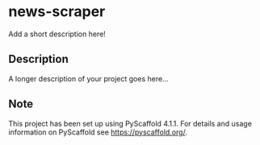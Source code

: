 # news-scraper

Add a short description here!


## Description

A longer description of your project goes here...


<!-- pyscaffold-notes -->

## Note

This project has been set up using PyScaffold 4.1.1. For details and usage
information on PyScaffold see https://pyscaffold.org/.
